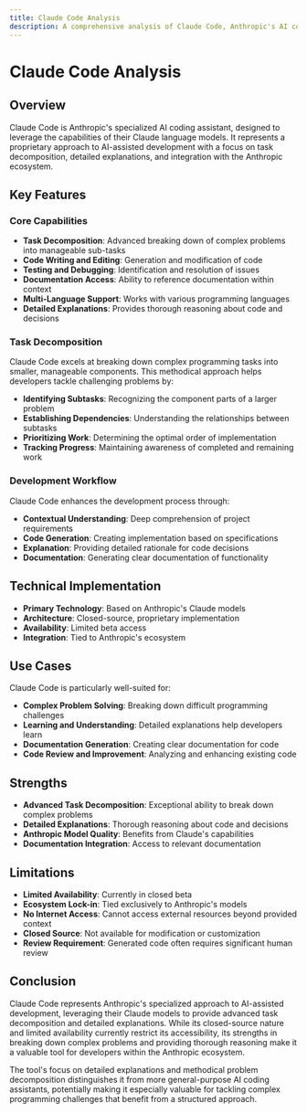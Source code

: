 ```yaml
---
title: Claude Code Analysis
description: A comprehensive analysis of Claude Code, Anthropic's AI coding assistant integrated with their Claude models
---
```


# Claude Code Analysis

## Overview

Claude Code is Anthropic's specialized AI coding assistant, designed to leverage the capabilities of their Claude language models. It represents a proprietary approach to AI-assisted development with a focus on task decomposition, detailed explanations, and integration with the Anthropic ecosystem.

## Key Features

### Core Capabilities

- **Task Decomposition**: Advanced breaking down of complex problems into manageable sub-tasks
- **Code Writing and Editing**: Generation and modification of code
- **Testing and Debugging**: Identification and resolution of issues
- **Documentation Access**: Ability to reference documentation within context
- **Multi-Language Support**: Works with various programming languages
- **Detailed Explanations**: Provides thorough reasoning about code and decisions

### Task Decomposition

Claude Code excels at breaking down complex programming tasks into smaller, manageable components. This methodical approach helps developers tackle challenging problems by:

- **Identifying Subtasks**: Recognizing the component parts of a larger problem
- **Establishing Dependencies**: Understanding the relationships between subtasks
- **Prioritizing Work**: Determining the optimal order of implementation
- **Tracking Progress**: Maintaining awareness of completed and remaining work

### Development Workflow

Claude Code enhances the development process through:

- **Contextual Understanding**: Deep comprehension of project requirements
- **Code Generation**: Creating implementation based on specifications
- **Explanation**: Providing detailed rationale for code decisions
- **Documentation**: Generating clear documentation of functionality

## Technical Implementation

- **Primary Technology**: Based on Anthropic's Claude models
- **Architecture**: Closed-source, proprietary implementation
- **Availability**: Limited beta access
- **Integration**: Tied to Anthropic's ecosystem

## Use Cases

Claude Code is particularly well-suited for:

- **Complex Problem Solving**: Breaking down difficult programming challenges
- **Learning and Understanding**: Detailed explanations help developers learn
- **Documentation Generation**: Creating clear documentation for code
- **Code Review and Improvement**: Analyzing and enhancing existing code

## Strengths

- **Advanced Task Decomposition**: Exceptional ability to break down complex problems
- **Detailed Explanations**: Thorough reasoning about code and decisions
- **Anthropic Model Quality**: Benefits from Claude's capabilities
- **Documentation Integration**: Access to relevant documentation

## Limitations

- **Limited Availability**: Currently in closed beta
- **Ecosystem Lock-in**: Tied exclusively to Anthropic's models
- **No Internet Access**: Cannot access external resources beyond provided context
- **Closed Source**: Not available for modification or customization
- **Review Requirement**: Generated code often requires significant human review

## Conclusion

Claude Code represents Anthropic's specialized approach to AI-assisted development, leveraging their Claude models to provide advanced task decomposition and detailed explanations. While its closed-source nature and limited availability currently restrict its accessibility, its strengths in breaking down complex problems and providing thorough reasoning make it a valuable tool for developers within the Anthropic ecosystem.

The tool's focus on detailed explanations and methodical problem decomposition distinguishes it from more general-purpose AI coding assistants, potentially making it especially valuable for tackling complex programming challenges that benefit from a structured approach.
